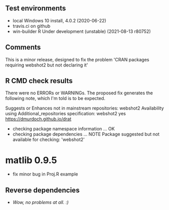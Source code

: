 ## Test environments
* local Windows 10 install, 4.0.2 (2020-06-22)
* travis.ci on github
* win-builder R Under development (unstable) (2021-08-13 r80752)

## Comments
This is a minor release, designed to fix the problem 
'CRAN packages requiring webshot2 but not declaring it'

## R CMD check results
There were no ERRORs or WARNINGs.  The proposed fix generates
the following note, which I'm told is to be expected.

Suggests or Enhances not in mainstream repositories:
  webshot2
Availability using Additional_repositories specification:
  webshot2   yes   https://dmurdoch.github.io/drat
* checking package namespace information ... OK
* checking package dependencies ... NOTE
Package suggested but not available for checking: 'webshot2'


# matlib 0.9.5

- fix minor bug in Proj.R example


## Reverse dependencies

- *Wow, no problems at all. :)*
